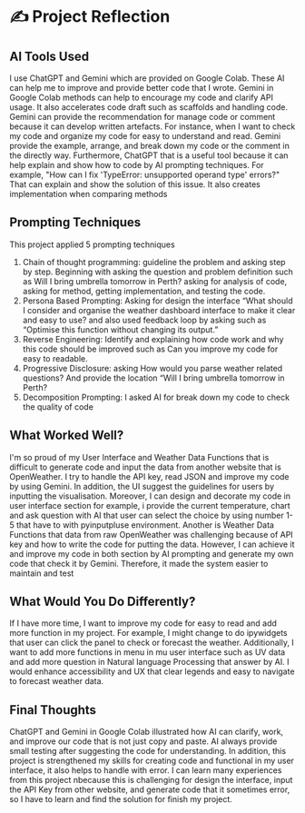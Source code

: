 # ✍️ Project Reflection

## AI Tools Used
I use ChatGPT and Gemini which are provided on Google Colab. These AI can help me to improve and provide better code that I wrote. Gemini in Google Colab methods can help to encourage my code and clarify API usage. It also accelerates code draft such as scaffolds and handling code. Gemini can provide the recommendation for manage code or comment because it can develop written artefacts. For instance, when I want to check my code and organize my code for easy to understand and read. Gemini provide the example, arrange, and break down my code or the comment in the directly way. Furthermore, ChatGPT that is a useful tool because it can help explain and show how to code by AI prompting techniques. For example, "How can I fix 'TypeError: unsupported operand type' errors?" That can explain and show the solution of this issue. It also creates implementation when comparing methods
## Prompting Techniques
This project applied 5 prompting techniques 
1. Chain of thought programming: guideline the problem and asking step by step. Beginning with asking the question and problem definition such as Will I bring umbrella tomorrow in Perth? asking for analysis of code, asking for method, getting implementation, and testing the code.  
2. Persona Based Prompting: Asking for design the interface “What should I consider and organise the weather dashboard interface to make it clear and easy to use? and also used feedback loop by asking such as “Optimise this function without changing its output.” 
3. Reverse Engineering: Identify and explaining how code work and why this code should be improved such as Can you improve my code for easy to readable. 
4. Progressive Disclosure: asking How would you parse weather related questions? And provide the location “Will I bring umbrella tomorrow in Perth? 
5. Decomposition Prompting: I asked AI for break down my code to check the quality of code  
## What Worked Well?
I'm so proud of my User Interface and Weather Data Functions that is difficult to generate code and input the data from another website that is OpenWeather. I try to handle the API key, read JSON and improve my code by using Gemini. In addition, the UI suggest the guidelines for users by inputting the visualisation. Moreover, I can design and decorate my code in user interface section for example, i provide the current temperature, chart and ask question with AI that user can select the choice by using number 1-5 that have to with pyinputpluse environment. Another is Weather Data Functions that data from raw OpenWeather was challenging because of API key and how to write the code for putting the data. However, I can achieve it and improve my code in both section by AI prompting and generate my own code that check it by Gemini. Therefore, it made the system easier to maintain and test 
## What Would You Do Differently?
If I have more time, I want to improve my code for easy to read and add more function in my project. For example, I might change to do ipywidgets that user can click the panel to check or forecast the weather. Additionally, I want to add more functions in menu in mu user interface such as UV data and add more question in Natural language Processing that answer by AI. I would enhance accessibility and UX that clear legends and easy to navigate to forecast weather data. 
## Final Thoughts
ChatGPT and Gemini in Google Colab illustrated how AI can clarify, work, and improve our code that is not just copy and paste. AI always provide small testing after suggesting the code for understanding. In addition, this project is strengthened my skills for creating code and functional in my user interface, it also helps to handle with error. I can learn many experiences from this project nbecause this is challenging for design the interface, input the API Key from other website, and generate code that it sometimes error, so I have to learn and find the solution for finish my project. 
